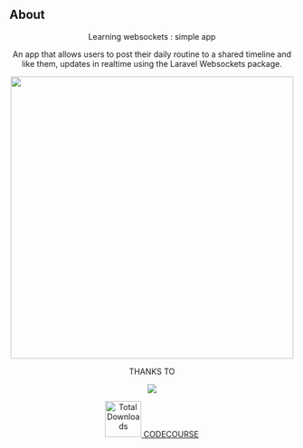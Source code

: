 ## About
<p align="center">Learning websockets : simple app</p>
<p align="center">An app that allows users to post their daily routine to a shared timeline and like them, updates in realtime using the Laravel Websockets package.</P>
<p align="center"><img src="https://repository-images.githubusercontent.com/204768206/57ea4c80-ca09-11e9-9597-ed265349a262" width="500"></p>
<p align="center"> THANKS TO</p>
<p align="center"> <a href="https://laravel.com/"><img src="https://laravel.com/assets/img/components/logo-laravel.svg"></a></P>
<p align="center">
<a href="https://codecourse.com/"><img src="https://pbs.twimg.com/profile_images/840194823348977664/i4eWvRIw_200x200.jpg" alt="Total Downloads" width="64">   CODECOURSE</a> </P>
